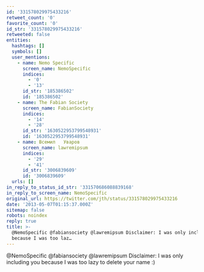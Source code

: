 ```yaml
---
id: '331578029975433216'
retweet_count: '0'
favorite_count: '0'
id_str: '331578029975433216'
retweeted: false
entities:
  hashtags: []
  symbols: []
  user_mentions:
    - name: Nemo Specific
      screen_name: NemoSpecific
      indices:
        - '0'
        - '13'
      id_str: '185386502'
      id: '185386502'
    - name: The Fabian Society
      screen_name: FabianSociety
      indices:
        - '14'
        - '28'
      id_str: '1630522953799548931'
      id: '1630522953799548931'
    - name: Всемил   Уваров
      screen_name: lawremipsum
      indices:
        - '29'
        - '41'
      id_str: '3006839609'
      id: '3006839609'
  urls: []
in_reply_to_status_id_str: '331570686088839168'
in_reply_to_screen_name: NemoSpecific
original_url: https://twitter.com/jth/status/331578029975433216
date: '2013-05-07T01:15:37.000Z'
sitemap: false
robots: noindex
reply: true
title: >-
  @NemoSpecific @fabiansociety @lawremipsum Disclaimer: I was only including you
  because I was too laz…
---
```


@NemoSpecific @fabiansociety @lawremipsum Disclaimer: I was only including you because I was too lazy to delete your name :)